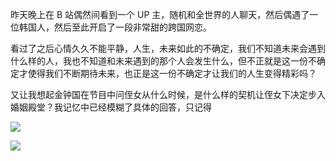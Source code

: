 

昨天晚上在 B 站偶然间看到一个 UP 主，随机和全世界的人聊天，然后偶遇了一位韩国人，然后至此开启了一段非常甜的跨国网恋。

看过了之后心情久久不能平静，人生，未来如此的不确定，我们不知道未来会遇到什么样的人，我也不知道和未来遇到的那个人会发生什么，但不正就是这一份不确定才使得我们不断期待未来，也正是这一份不确定才让我们的人生变得精彩吗？

又让我想起金钟国在节目中问侄女从什么时候，是什么样的契机让侄女下决定步入婚姻殿堂？我记忆中已经模糊了具体的回答，只记得

![](https://photo.einverne.info/images/2022/05/23/zCQL.png)

![](https://photo.einverne.info/images/2022/05/23/zWi3.png)